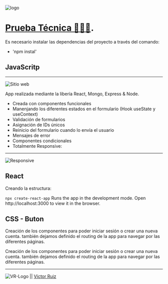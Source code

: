 ![logo](https://res.cloudinary.com/dhd9jgrw3/image/upload/v1629360773/tus-proyectos/tus-proyectos-titulo_xx9bka.png)

# [Prueba Técnica 👨🏻‍💻](https://tusproyectos.netlify.app/).

Es necesario instalar las dependencias del proyecto a través del comando:
- 'npm instal'

## JavaScritp
---
![Sitio web](https://res.cloudinary.com/dhd9jgrw3/image/upload/v1629360773/tus-proyectos/tus-proyectos-macbook_umicc6.png)

App realizada mediante la libería React, Mongo, Express & Node.

- Creada con componentes funcionales
- Manenjando los diferentes estados en el formulario (Hook useState y useContext)
- Validación de formularios
- Asignación de IDs únicos
- Reinicio del formulario cuando lo envía el usuario
- Mensajes de error 
- Componentes condicionales
- Totalmente Responsive:
---
![Responsive](https://res.cloudinary.com/dhd9jgrw3/image/upload/v1629360773/tus-proyectos/tus-poyectos-iphone_sfpjpb.png)


## React
Creando la estructura:

`npx create-react-app`
Runs the app in the development mode.
Open http://localhost:3000 to view it in the browser.

## CSS - Buton

Creación de los componentes para poder iniciar sesión o crear una nueva cuenta. también dejamos definido el routing de la app para navegar por las diferentes páginas.

Creación de los componentes para poder iniciar sesión o crear una nueva cuenta. también dejamos definido el routing de la app para navegar por las diferentes páginas.

---

![VR-Logo](https://res.cloudinary.com/dhd9jgrw3/image/upload/v1610528741/Logos%20VR/logo-vr_cmhmpa.jpg) || [Víctor Ruiz](https://www.linkedin.com/in/victormmorales/)